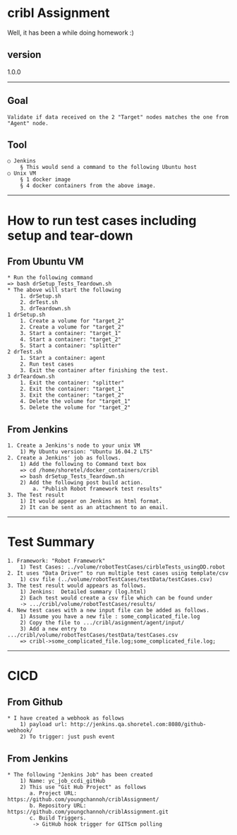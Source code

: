 # cribl Assignment
Well,  it has been a while doing homework :) 

## version
1.0.0

---
## Goal
    Validate if data received on the 2 "Target" nodes matches the one from "Agent" node.

##  Tool
    ○ Jenkins
        § This would send a command to the following Ubuntu host
    ○ Unix VM
        § 1 docker image
        § 4 docker containers from the above image.
---

# How to run test cases including setup and tear-down

## From Ubuntu VM
    * Run the following command
    => bash drSetup_Tests_Teardown.sh
    * The above will start the following
        1. drSetup.sh
        2. drTest.sh
        3. drTeardown.sh
    1 drSetup.sh
        1. Create a volume for "target_2"
        2. Create a volume for "target_2"
        3. Start a container: "target_1"
        4. Start a container: "target_2"
        5. Start a container: "splitter"
    2 drTest.sh
        1. Start a container: agent
        2. Run test cases
        3. Exit the container after finishing the test.
    3 drTeardown.sh
        1. Exit the container: "splitter"
        2. Exit the container: "target_1"
        3. Exit the container: "target_2"
        4. Delete the volume for "target_1"
        5. Delete the volume for "target_2"
 
## From Jenkins
    1. Create a Jenkins's node to your unix VM
        1) My Ubuntu version: "Ubuntu 16.04.2 LTS"
    2. Create a Jenkins' job as follows.
        1) Add the following to Command text box 
        => cd /home/shoretel/docker_containers/cribl
        => bash drSetup_Tests_Teardown.sh
        2) Add the following post build action.
            a. "Publish Robot framework test results"
    3. The Test result 
        1) It would appear on Jenkins as html format.
        2) It can be sent as an attachment to an email.

---

# Test Summary
    1. Framework: "Robot Framework"
        1) Test Cases: ../volume/robotTestCases/cirbleTests_usingDD.robot
    2. It uses "Data Driver" to run multiple test cases using template/csv
        1) csv file (../volume/robotTestCases/testData/testCases.csv)
    3. The test result would appears as follows.
        1) Jenkins:  Detailed summary (log.html)
        2) Each test would create a csv file which can be found under
        -> .../cribl/volume/robotTestCases/results/
    4. New test cases with a new input file can be added as follows.
        1) Assume you have a new file : some_complicated_file.log
        2) Copy the file to .../cribl/asignment/agent/input/
        3) Add a new entry to .../cribl/volume/robotTestCases/testData/testCases.csv
        => cribl->some_complicated_file.log;some_complicated_file.log;
        
     
---
#  CICD

## From Github
    * I have created a webhook as follows
        1) payload url: http://jenkins.qa.shoretel.com:8080/github-webhook/
        2) To trigger: just push event

## From Jenkins
    * The following "Jenkins Job" has been created
        1) Name: yc_job_ccdi_gitHub
        2) This use "Git Hub Project" as follows
           a. Project URL: https://github.com/youngchannoh/criblAssignment/
           b. Repository URL: https://github.com/youngchannoh/criblAssignment.git
           c. Build Triggers.
            -> GitHub hook trigger for GITScm polling
   
    
    

